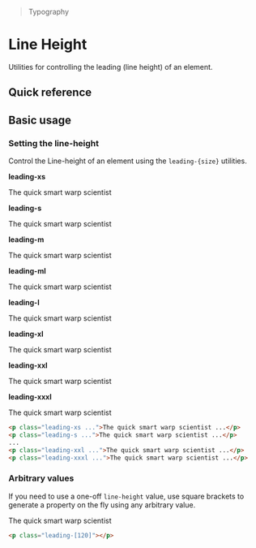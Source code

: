 > Typography

# Line Height

Utilities for controlling the leading (line height) of an element.

## Quick reference

<qr-table />

## Basic usage

### Setting the line-height
Control the Line-height of an element using the `leading-{size}` utilities.

<example-container>
  <div class="ex-inner-box max-w-full s-text">
    <strong>leading-xs</strong>
    <p class="leading-xs ex-bg--striped ex-bg--fuchsia">The quick smart warp scientist</p>
    <strong>leading-s</strong>
    <p class="leading-s ex-bg--striped ex-bg--fuchsia">The quick smart warp scientist</p>
    <strong>leading-m</strong>
    <p class="leading-m ex-bg--striped ex-bg--fuchsia">The quick smart warp scientist</p>
    <strong>leading-ml</strong>
    <p class="leading-ml ex-bg--striped ex-bg--fuchsia">The quick smart warp scientist</p>
    <strong>leading-l</strong>
    <p class="leading-l ex-bg--striped ex-bg--fuchsia">The quick smart warp scientist</p>
    <strong>leading-xl</strong>
    <p class="leading-xl ex-bg--striped ex-bg--fuchsia">The quick smart warp scientist</p>
    <strong>leading-xxl</strong>
    <p class="leading-xxl ex-bg--striped ex-bg--fuchsia">The quick smart warp scientist</p>
    <strong>leading-xxxl</strong>
    <p class="leading-xxxl ex-bg--striped ex-bg--fuchsia">The quick smart warp scientist</p>
  </div>
</example-container>

```html
<p class="leading-xs ...">The quick smart warp scientist ...</p>
<p class="leading-s ...">The quick smart warp scientist ...</p>
...
<p class="leading-xxl ...">The quick smart warp scientist ...</p>
<p class="leading-xxxl ...">The quick smart warp scientist ...</p>
```

### Arbitrary values
If you need to use a one-off `line-height` value, use square brackets to generate a property on the fly using any arbitrary value.

<example-container>
  <div class="ex-inner-box max-w-full s-text">
    <p class="ex-bg--striped ex-bg--fuchsia leading-[120] mb-0">The quick smart warp scientist</p>
  </div>
</example-container>

```html
<p class="leading-[120]"></p>
```


